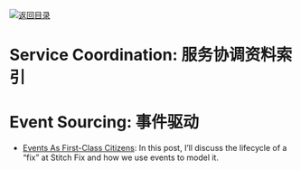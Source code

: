 [![返回目录](https://parg.co/UGo)](https://parg.co/b4z) 
 
# Service Coordination: 服务协调资料索引

# Event Sourcing: 事件驱动

- [Events As First-Class Citizens](https://parg.co/UMx): In this post, I’ll discuss the lifecycle of a “fix” at Stitch Fix and how we use events to model it.
